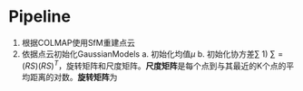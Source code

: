 # Pipeline
1. 根据COLMAP使用SfM重建点云
2. 依据点云初始化GaussianModels
		a. 初始化均值$\mu$
		b. 初始化协方差$\sum$
			1) $\sum = (RS)(RS)^T$，旋转矩阵和尺度矩阵。**尺度矩阵**是每个点到与其最近的K个点的平均距离的对数。**旋转矩阵**为
			